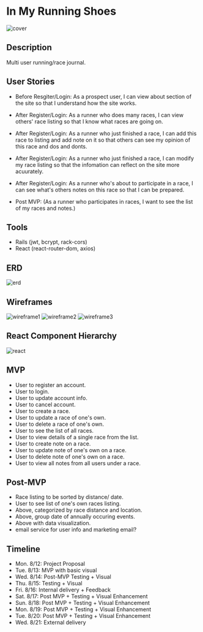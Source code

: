 # In My Running Shoes

![cover](https://media.giphy.com/media/xTiTnwyufCBTD7C69q/giphy.gif)

## Description
  Multi user running/race journal.
  
## User Stories
- Before Resgiter/Login: As a prospect user, I can view about section of the site so that I understand how the site works.

- After Register/Login: As a runner who does many races, I can view others' race listing so that I know what races are going on.
- After Register/Login: As a runner who just finished a race, I can add this race to listing and add note on it so that others can see my opinion of this race and dos and donts. 
- After Register/Login: As a runner who just finished a race, I can modify my race listing so that the infomation can reflect on the site more acuurately.
- After Register/Login: As a runner who's about to participate in a race, I can see what's others notes on this race so that I can be prepared.

- Post MVP: (As a runner who participates in races, I want to see the list of my races and notes.)

## Tools
- Rails (jwt, bcrypt, rack-cors)
- React (react-router-dom, axios)

## ERD
![erd](https://i.imgur.com/XRQt2go.png)

## Wireframes
![wireframe1](https://i.imgur.com/8kKYgU2.png)
![wireframe2](https://i.imgur.com/plOehHI.png)
![wireframe3](https://i.imgur.com/kouKcUL.png)

## React Component Hierarchy 
![react](https://i.imgur.com/UiMcZIG.png)

## MVP
 - User to register an account.
 - User to login.
 - User to update account info.
 - User to cancel account.
 - User to create a race.
 - User to update a race of one's own.
 - User to delete a race of one's own.
 - User to see the list of all races.
 - User to view details of a single race from the list.
 - User to create note on a race.
 - User to update note of one's own on a race.
 - User to delete note of one's own on a race.
 - User to view all notes from all users under a race.

## Post-MVP
- Race listing to be sorted by distance/ date.
- User to see list of one's own races listing.
- Above, categorized by race distance and location.
- Above, group date of annually occuring events.
- Above with data visualization.
- email service for user info and marketing email?

## Timeline
  - Mon. 8/12: Project Proposal
  - Tue. 8/13: MVP with basic visual
  - Wed. 8/14: Post-MVP Testing + Visual
  - Thu. 8/15: Testing + Visual
  - Fri. 8/16: Internal delivery + Feedback
  - Sat. 8/17: Post MVP + Testing + Visual Enhancement
  - Sun. 8/18: Post MVP + Testing + Visual Enhancement
  - Mon. 8/19: Post MVP + Testing + Visual Enhancement
  - Tue. 8/20: Post MVP + Testing + Visual Enhancement
  - Wed. 8/21: External delivery
